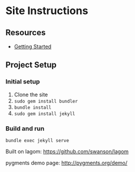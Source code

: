 # Site Instructions

## Resources

- [Getting Started](https://help.github.com/articles/using-jekyll-with-pages/)

## Project Setup

### Initial setup

1. Clone the site
2. ```sudo gem install bundler```
3. ```bundle install```
4. ```sudo gem install jekyll```

### Build and run

```bundle exec jekyll serve```



Built on lagom: https://github.com/swanson/lagom


pygments demo page: http://pygments.org/demo/
